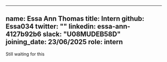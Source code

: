 ---
name: Essa Ann Thomas
title: Intern
github: Essa034
twitter: ""
linkedin: essa-ann-4127b92b6
slack: "U08MUDEB58D"
joining_date: 23/06/2025
role: intern
----

Still waiting for this
